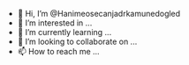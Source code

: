 - 👋 Hi, I’m @Hanimeosecanjadrkamunedogled
- 👀 I’m interested in ...
- 🌱 I’m currently learning ...
- 💞️ I’m looking to collaborate on ...
- 📫 How to reach me ...

<!---
Hanimeosecanjadrkamunedogled/Hanimeosecanjadrkamunedogled is a ✨ special ✨ repository because its `README.md` (this file) appears on your GitHub profile.
You can click the Preview link to take a look at your changes.
--->  
